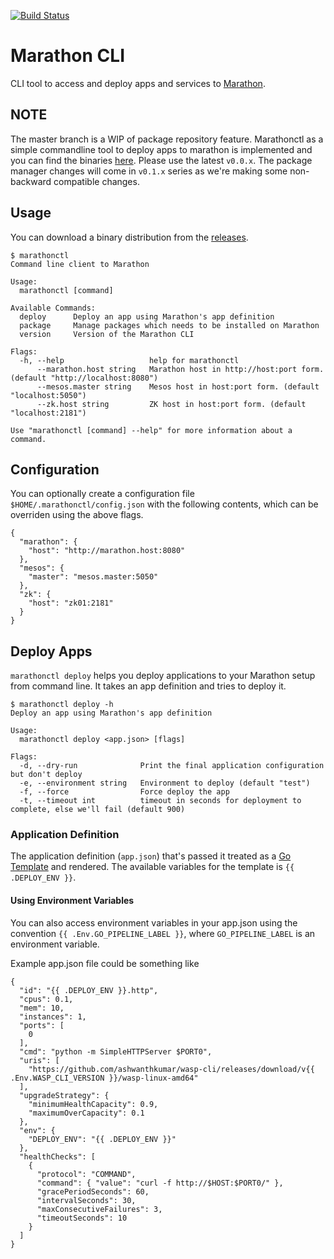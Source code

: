 [![Build Status](https://snap-ci.com/ashwanthkumar/marathonctl/branch/master/build_image)](https://snap-ci.com/ashwanthkumar/marathonctl/branch/master)

# Marathon CLI
CLI tool to access and deploy apps and services to [Marathon](https://mesosphere.github.io/marathon/).

## NOTE
The master branch is a WIP of package repository feature. Marathonctl as a simple commandline tool to deploy apps to marathon is implemented and you can find the binaries [here](https://github.com/ashwanthkumar/marathonctl/releases). Please use the latest `v0.0.x`. The package manager changes will come in `v0.1.x` series as we're making some non-backward compatible changes.

## Usage
You can download a binary distribution from the [releases](https://github.com/ashwanthkumar/marathonctl/releases).

```
$ marathonctl
Command line client to Marathon

Usage:
  marathonctl [command]

Available Commands:
  deploy      Deploy an app using Marathon's app definition
  package     Manage packages which needs to be installed on Marathon
  version     Version of the Marathon CLI

Flags:
  -h, --help                   help for marathonctl
      --marathon.host string   Marathon host in http://host:port form. (default "http://localhost:8080")
      --mesos.master string    Mesos host in host:port form. (default "localhost:5050")
      --zk.host string         ZK host in host:port form. (default "localhost:2181")

Use "marathonctl [command] --help" for more information about a command.
```

## Configuration
You can optionally create a configuration file `$HOME/.marathonctl/config.json` with the following contents, which can be overriden using the above flags.

```
{
  "marathon": {
    "host": "http://marathon.host:8080"
  },
  "mesos": {
    "master": "mesos.master:5050"
  },
  "zk": {
    "host": "zk01:2181"
  }
}
```


## Deploy Apps
`marathonctl deploy` helps you deploy applications to your Marathon setup from command line. It takes an app definition and tries to deploy it.

```
$ marathonctl deploy -h
Deploy an app using Marathon's app definition

Usage:
  marathonctl deploy <app.json> [flags]

Flags:
  -d, --dry-run              Print the final application configuration but don't deploy
  -e, --environment string   Environment to deploy (default "test")
  -f, --force                Force deploy the app
  -t, --timeout int          timeout in seconds for deployment to complete, else we'll fail (default 900)
```

### Application Definition
The application definition (`app.json`) that's passed it treated as a [Go Template](https://golang.org/pkg/text/template/) and rendered. The available variables for the template is `{{ .DEPLOY_ENV }}`.

#### Using Environment Variables
You can also access environment variables in your app.json using the convention `{{ .Env.GO_PIPELINE_LABEL }}`, where `GO_PIPELINE_LABEL` is an environment variable.

Example app.json file could be something like
```
{
  "id": "{{ .DEPLOY_ENV }}.http",
  "cpus": 0.1,
  "mem": 10,
  "instances": 1,
  "ports": [
    0
  ],
  "cmd": "python -m SimpleHTTPServer $PORT0",
  "uris": [
    "https://github.com/ashwanthkumar/wasp-cli/releases/download/v{{ .Env.WASP_CLI_VERSION }}/wasp-linux-amd64"
  ],
  "upgradeStrategy": {
    "minimumHealthCapacity": 0.9,
    "maximumOverCapacity": 0.1
  },
  "env": {
    "DEPLOY_ENV": "{{ .DEPLOY_ENV }}"
  },
  "healthChecks": [
    {
      "protocol": "COMMAND",
      "command": { "value": "curl -f http://$HOST:$PORT0/" },
      "gracePeriodSeconds": 60,
      "intervalSeconds": 30,
      "maxConsecutiveFailures": 3,
      "timeoutSeconds": 10
    }
  ]
}
```
